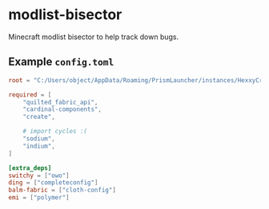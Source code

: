 # modlist-bisector
Minecraft modlist bisector to help track down bugs.

## Example `config.toml`

```toml
root = "C:/Users/object/AppData/Roaming/PrismLauncher/instances/HexxyCraft/.minecraft/mods"

required = [
    "quilted_fabric_api",
    "cardinal-components",
    "create",

    # import cycles :(
    "sodium",
    "indium",
]

[extra_deps]
switchy = ["owo"]
ding = ["completeconfig"]
balm-fabric = ["cloth-config"]
emi = ["polymer"]
```
